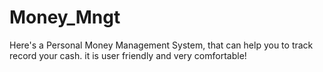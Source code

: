 # Money_Mngt

Here's a Personal Money Management System, that can help you to track record your cash.
it is user friendly and very comfortable!
